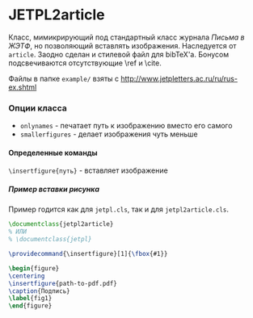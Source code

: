 JETPL2article
=============

Класс, мимикрирующий под стандартный класс журнала *Письма в ЖЭТФ*, но позволяющий вставлять изображения.
Наследуется от `article`.
Заодно сделан и стилевой файл для bibTeX'а.
Бонусом подсвечиваются отсутствующие \ref и \cite.

Файлы в папке `example/` взяты с http://www.jetpletters.ac.ru/ru/rus-ex.shtml

### Опции класса

* `onlynames`       - печатает путь к изображению вместо его самого
* `smallerfigures`  - делает изображения чуть меньше


#### Определенные команды

`\insertfigure{путь}` - вставляет изображение


##### Пример вставки рисунка

Пример годится как для `jetpl.cls`, так и для `jetpl2article.cls`.

```latex
\documentclass{jetpl2article}
% ИЛИ
% \documentclass{jetpl}

\providecommand{\insertfigure}[1]{\fbox{#1}}
```

```latex
\begin{figure}
\centering
\insertfigure{path-to-pdf.pdf}
\caption{Подпись}
\label{fig1}
\end{figure}
```
